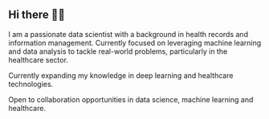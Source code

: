 ## Hi there 👋🏾


I am a passionate data scientist with a background in health records and information management. Currently focused on leveraging machine learning and data analysis to tackle real-world problems, particularly in the healthcare sector. 

Currently expanding my knowledge in deep learning and healthcare technologies.

Open to collaboration opportunities in data science, machine learning and healthcare.
<!--
**Shisiajoy/shisiajoy** is a ✨ _special_ ✨ repository because its `README.md` (this file) appears on your GitHub profile.

Here are some ideas to get you started:

- 🔭 I’m currently working on ...
- 🌱 I’m currently learning ...
- 👯 I’m looking to collaborate on ...
- 🤔 I’m looking for help with ...
- 💬 Ask me about ...
- 📫 How to reach me: ...
- 😄 Pronouns: ...
- ⚡ Fun fact: ...
-->
